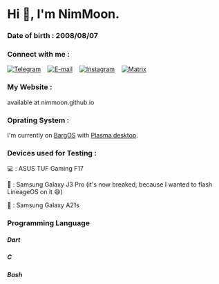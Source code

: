# Hi 👋, I'm NimMoon.
  
### Date of birth : 2008/08/07

### Connect with me :

[![Telegram](https://github.com/nimmoon/nimmoon/blob/main/a/telegram.svg)](https://t.me/NimMoonam)&nbsp;&nbsp;&nbsp;&nbsp;[![E-mail](https://github.com/nimmoon/nimmoon/blob/main/a/email.svg)](mailto:ermanzero2008@gmail.com)&nbsp;&nbsp;&nbsp;&nbsp;[![Instagram](https://github.com/nimmoon/nimmoon/blob/main/a/instagram.svg)](https://instagram.com/nimmoon.official)&nbsp;&nbsp;&nbsp;&nbsp;[![Matrix](https://github.com/nimmoon/nimmoon/blob/main/a/matrix.svg)](https://matrix.to/#/@erman:envs.net)
 
### My Website :
available at nimmoon.github.io


### Oprating System :
I'm currently on [BargOS](https://github.com/Barg-Project) with [Plasma desktop](https://kde.org/plasma-desktop).


### Devices used for Testing :
💻 : ASUS TUF Gaming F17

📱 : Samsung Galaxy J3 Pro (it's now breaked, because I wanted to flash LineageOS on it 😅)

📱 : Samsung Galaxy A21s


### Programming Language

##### Dart

##### C

##### Bash
